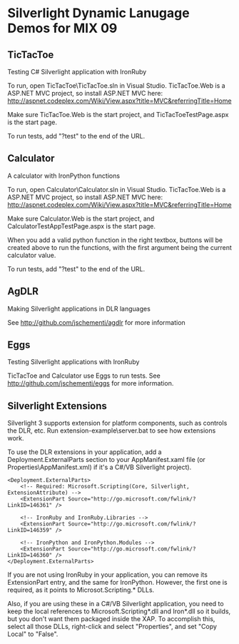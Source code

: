 Silverlight Dynamic Lanugage Demos for MIX 09
=============================================

TicTacToe
---------
Testing C# Silverlight application with IronRuby

To run, open TicTacToe\TicTacToe.sln in Visual Studio. 
TicTacToe.Web is a ASP.NET MVC project, so install ASP.NET MVC here:
http://aspnet.codeplex.com/Wiki/View.aspx?title=MVC&referringTitle=Home

Make sure TicTacToe.Web is the start project, and TicTacToeTestPage.aspx 
is the start page.

To run tests, add "?test" to the end of the URL.

Calculator
----------
A calculator with IronPython functions

To run, open Calculator\Calculator.sln in Visual Studio. 
TicTacToe.Web is a ASP.NET MVC project, so install ASP.NET MVC here:
http://aspnet.codeplex.com/Wiki/View.aspx?title=MVC&referringTitle=Home

Make sure Calculator.Web is the start project, and CalculatorTestAppTestPage.aspx
is the start page.

When you add a valid python function in the right textbox, buttons will be 
created above to run the functions, with the first argument being the current
calculator value.

To run tests, add "?test" to the end of the URL.

AgDLR
-----
Making Silverlight applications in DLR languages

See http://github.com/jschementi/agdlr for more information

Eggs
----
Testing Silverlight applications with IronRuby

TicTacToe and Calculator use Eggs to run tests. See
http://github.com/jschementi/eggs for more information.

Silverlight Extensions
----------------------
Silverlight 3 supports extension for platform components, such as controls
the DLR, etc. Run extension-example\server.bat to see how extensions work.

To use the DLR extensions in your application, add a Deployment.ExternalParts
section to your AppManifest.xaml file (or Properties\AppManifest.xml) if it's a 
C#/VB Silverlight project).

    <Deployment.ExternalParts>
        <!-- Required: Microsoft.Scripting(Core, Silverlight, ExtensionAttribute) -->
        <ExtensionPart Source="http://go.microsoft.com/fwlink/?LinkID=146361" />

        <!-- IronRuby and IronRuby.Libraries -->
        <ExtensionPart Source="http://go.microsoft.com/fwlink/?LinkID=146359" />

        <!-- IronPython and IronPython.Modules -->
        <ExtensionPart Source="http://go.microsoft.com/fwlink/?LinkID=146360" />
    </Deployment.ExternalParts>

If you are not using IronRuby in your application, you can remove its
ExtensionPart entry, and the same for IronPython. However, the first one is required, as
it points to Microsot.Scripting.* DLLs.

Also, if you are using these in a C#/VB Silverlight application, you need to keep the 
local references to Microsoft.Scripting*.dll and Iron*.dll so it builds, but you don't
want them packaged inside the XAP. To accomplish this, select all those DLLs, right-click
and select "Properties", and set "Copy Local" to "False".

